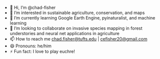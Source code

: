 - 👋 Hi, I’m @chad-fisher
- 👀 I’m interested in sustainable agriculture, conservation, and maps
- 🌱 I’m currently learning Google Earth Engine, pyinaturalist, and machine learning
- 💞️ I’m looking to collaborate on invasive species mapping in forest understories and neural net applications in agriculture
- 📫 How to reach me chad.fisher@tufts.edu | cefisher20@gmail.com
- 😄 Pronouns: he/him
- ⚡ Fun fact: I love to play euchre!

<!---
chad-fisher/chad-fisher is a ✨ special ✨ repository because its `README.md` (this file) appears on your GitHub profile.
You can click the Preview link to take a look at your changes.
--->
